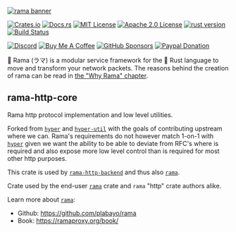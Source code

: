 [![rama banner](../docs/img/rama_banner.jpeg)](https://ramaproxy.org/)

[![Crates.io][crates-badge]][crates-url]
[![Docs.rs][docs-badge]][docs-url]
[![MIT License][license-mit-badge]][license-mit-url]
[![Apache 2.0 License][license-apache-badge]][license-apache-url]
[![rust version][rust-version-badge]][rust-version-url]
[![Build Status][actions-badge]][actions-url]

[![Discord][discord-badge]][discord-url]
[![Buy Me A Coffee][bmac-badge]][bmac-url]
[![GitHub Sponsors][ghs-badge]][ghs-url]
[![Paypal Donation][paypal-badge]][paypal-url]

[crates-badge]: https://img.shields.io/crates/v/rama-http-core-core.svg
[crates-url]: https://crates.io/crates/rama-http-core
[docs-badge]: https://img.shields.io/docsrs/rama-http-core/latest
[docs-url]: https://docs.rs/rama-http-core/latest/rama_http_core/index.html
[license-mit-badge]: https://img.shields.io/badge/license-MIT-blue.svg
[license-mit-url]: https://github.com/plabayo/rama/blob/main/LICENSE-MIT
[license-apache-badge]: https://img.shields.io/badge/license-APACHE-blue.svg
[license-apache-url]: https://github.com/plabayo/rama/blob/main/LICENSE-APACHE
[rust-version-badge]: https://img.shields.io/badge/rustc-1.85+-blue?style=flat-square&logo=rust
[rust-version-url]: https://www.rust-lang.org
[actions-badge]: https://github.com/plabayo/rama/workflows/CI/badge.svg
[actions-url]: https://github.com/plabayo/rama/actions

[discord-badge]: https://img.shields.io/badge/Discord-%235865F2.svg?style=for-the-badge&logo=discord&logoColor=white
[discord-url]: https://discord.gg/29EetaSYCD
[bmac-badge]: https://img.shields.io/badge/Buy%20Me%20a%20Coffee-ffdd00?style=for-the-badge&logo=buy-me-a-coffee&logoColor=black
[bmac-url]: https://www.buymeacoffee.com/plabayo
[ghs-badge]: https://img.shields.io/badge/sponsor-30363D?style=for-the-badge&logo=GitHub-Sponsors&logoColor=#EA4AAA
[ghs-url]: https://github.com/sponsors/plabayo
[paypal-badge]: https://img.shields.io/badge/paypal-contribution?style=for-the-badge&color=blue
[paypal-url]: https://www.paypal.com/donate/?hosted_button_id=P3KCGT2ACBVFE

🦙 Rama (ラマ) is a modular service framework for the 🦀 Rust language to move and transform your network packets.
The reasons behind the creation of rama can be read in [the "Why Rama" chapter](https://ramaproxy.org/book/why_rama).

## rama-http-core

Rama http protocol implementation and low level utilities.

Forked from [`hyper`] and [`hyper-util`] with the goals of contributing
upstream where we can. Rama's requirements do not however match 1-on-1
with [`hyper`] given we want the ability to be able to deviate from RFC's
where is required and also expose more low level control than is required
for most other http purposes.

This crate is used by [`rama-http-backend`] and thus also [`rama`].

Crate used by the end-user [`rama`] crate and `rama` "http" crate authors alike.

Learn more about [`rama`]:

- Github: <https://github.com/plabayo/rama>
- Book: <https://ramaproxy.org/book/>

[`hyper`]: https://github.com/hyperium/hyper
[`hyper-util`]: https://github.com/hyperium/hyper-util
[`rama`]: https://github.com/plabayo/rama
[`rama-http-backend`]: https://github.com/plabayo/rama/tree/main/rama-http-backend
